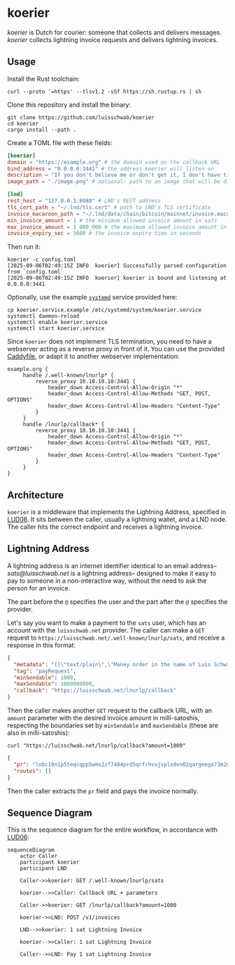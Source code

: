 # koerier

_koerier_ is Dutch for courier: someone that collects and delivers messages. _koerier_ collects
lightning invoice requests and delivers lightning invoices.

## Usage

Install the Rust toolchain:
```shell
curl --proto '=https' --tlsv1.2 -sSf https://sh.rustup.rs | sh
```

Clone this repository and install the binary:
```
git clone https://github.com/luisschwab/koerier
cd koerier
cargo install --path .
```

Create a TOML file with these fields:
```toml
[koerier]
domain = "https://example.org" # the domain used on the callback URL
bind_address = "0.0.0.0:3441" # the address koerier will listen on
description = "If you don't believe me or don't get it, I don't have time to try to convince you, sorry." # description that will be displayed when the LNURL endpoint is hit
image_path = "./image.png" # optional: path to an image that will be displayed when the LNURL endpoint is hit

[lnd]
rest_host = "127.0.0.1:8080" # LND's REST address
tls_cert_path = "~/.lnd/tls.cert" # path to LND's TLS certificate
invoice_macaroon_path = "~/.lnd/data/chain/bitcoin/mainnet/invoice.macaroon" # path to LND's invoice macaroon
min_invoice_amount = 1 # the minimum allowed invoice amount in sats
max_invoice_amount = 1_000_000 # the maximum allowed invoice amount in sats
invoice_expiry_sec = 3600 # the invoice expiry time in seconds
```

Then run it:
```shell
koerier -c config.toml
[2025-09-06T02:49:15Z INFO  koerier] Successfully parsed configuration from `config.toml`
[2025-09-06T02:49:15Z INFO  koerier] koerier is bound and listening at 0.0.0.0:3441
```

Optionally, use the example [`systemd`](./koerier.service.example) service provided here:
```shell
cp koerier.service.example /etc/systemd/system/koerier.service
systemctl daemon-reload
systemctl enable koerier.service
systemctl start koerier.service
```

Since `koerier` does not implement TLS termination, you need to have a webserver acting as a reverse proxy in front of it.
You can use the provided [Caddyfile](./Caddyfile.example), or adapt it to another webserver implementation:

```Caddyfile
example.org {
     handle /.well-known/lnurlp* {
         reverse_proxy 10.10.10.10:3441 {
             header_down Access-Control-Allow-Origin "*"
             header_down Access-Control-Allow-Methods "GET, POST, OPTIONS"
             header_down Access-Control-Allow-Headers "Content-Type"
         }
     }
     handle /lnurlp/callback* {
         reverse_proxy 10.10.10.10:3441 {
             header_down Access-Control-Allow-Origin "*"
             header_down Access-Control-Allow-Methods "GET, POST, OPTIONS"
             header_down Access-Control-Allow-Headers "Content-Type"
         }
     }
}
```

## Architecture

`koerier` is a middleware that implements the Lightning Address, specified in [LUD06]().
It sits between the caller, usually a lightning wallet, and a LND node. The caller
hits the correct endpoint and receives a lightning invoice.

## Lightning Address

A lightning address is an internet identifier identical to an email address–_sats@luisschwab.net_ is a lightning address–
designed to make it easy to pay to someone in a non-interactive way, without the need to ask the person for an invoice.

The part before the `@` specifies the user and the part after the `@` specifies the provider.

Let's say you want to make a payment to the `sats` user, which has an account with the `luisschwab.net` provider.
The caller can make a `GET` request to `https://luisschwab.net/.well-known/lnurlp/sats`, and receive a response
in this format:

```json
{
  "metadata": "[[\"text/plain\",\"Money order in the name of Luis Schwab\"]]",
  "tag": "payRequest",
  "minSendable": 1000,
  "maxSendable": 1000000000,
  "callback": "https://luisschwab.net/lnurlp/callback"
}
```

Then the caller makes another `GET` request to the callback URL, with an `amount` parameter with the desired invoice
amount in milli-satoshis, respecting the boundaries set by `minSendable` and `maxSendable` (these are also in milli-satoshis):

```shell
curl "https://luisschwab.net/lnurlp/callback?amount=1000"
```

```json
{
  "pr": "lnbc10n1p5teqcqpp5wms2zf7484prd5qrfrhvujsplxdvn02qargeega73m2wwr4w7m3shp5v9h3gnjjae46gpgsglr8everxdx2xcwdrv639mf56s7l65def5kqcqzysxqrrsssp5t5hf4t3pz5cxduf0cjdh0g098c8gxs27mpvm2jwu6rm0qv3rq68s9qxpqysgqshl7d530ekw2lz94am96yfct9s0vumscr3808vqy2d7kgs08ltzppqq3dm0mgwtlzu2wk26m964d79pmdlmmz5nc6he2u7lqh60gmhgqm2efh2",
  "routes": []
}
```

Then the caller extracts the `pr` field and pays the invoice normally.

## Sequence Diagram

This is the sequence diagram for the entire workflow, in accordance with [LUD06](https://github.com/lnurl/luds/blob/luds/06.md):

```mermaid
sequenceDiagram
    actor Caller
    participant koerier
    participant LND

    Caller->>koerier: GET /.well-known/lnurlp/sats

    koerier-->>Caller: Callback URL + parameters

    Caller->>koerier: GET /lnurlp/callback?amount=1000

    koerier->>LND: POST /v1/invoices

    LND-->>koerier: 1 sat Lightning Invoice

    koerier-->>Caller: 1 sat Lightning Invoice

    Caller-->>LND: Pay 1 sat Lightning Invoice
```

